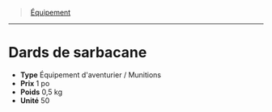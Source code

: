﻿---
!EquipmentItem
Type: Équipement d'aventurier / Munitions
Price: 1 po
Weight: 0,5 kg
Unity: 50
Id: equipment_hd.md#dards-de-sarbacane
ParentLink: equipment_hd.md#Équipement
Name: Dards de sarbacane
ParentName: Équipement
NameLevel: 1
Attributes:
  Name: Dards de sarbacane
  Markdown: >+
    # <!--Name-->Dards de sarbacane<!--/Name-->


    - **Type** <!--Type-->Équipement d'aventurier / Munitions<!--/Type-->

    - **Prix** <!--Price-->1 po<!--/Price-->

    - **Poids** <!--Weight-->0,5 kg<!--/Weight-->

    - **Unité** <!--Unity-->50<!--/Unity-->

  Type: Équipement d'aventurier / Munitions
  Price: 1 po
  Weight: 0,5 kg
  Unity: 50
AttributesDictionary: >+
  Name: Dards de sarbacane

  Markdown: >+

    # <!--Name-->Dards de sarbacane<!--/Name-->





    - **Type** <!--Type-->Équipement d'aventurier / Munitions<!--/Type-->



    - **Prix** <!--Price-->1 po<!--/Price-->



    - **Poids** <!--Weight-->0,5 kg<!--/Weight-->



    - **Unité** <!--Unity-->50<!--/Unity-->



  Type: Équipement d'aventurier / Munitions

  Price: 1 po

  Weight: 0,5 kg

  Unity: 50

---
> [Équipement](hd_equipment.md)

---

# Dards de sarbacane

- **Type** Équipement d'aventurier / Munitions
- **Prix** 1 po
- **Poids** 0,5 kg
- **Unité** 50

